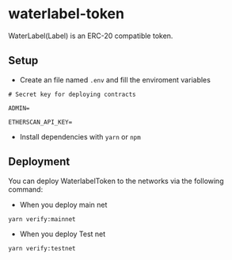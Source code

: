 # waterlabel-token
WaterLabel(Label) is an ERC-20 compatible token.

## Setup
- Create an file named `.env` and fill the enviroment variables

```
# Secret key for deploying contracts

ADMIN=

ETHERSCAN_API_KEY=

```
- Install dependencies with `yarn` or `npm`

## Deployment
You can deploy WaterlabelToken to the networks via the following command:

- When you deploy main net
```bash
yarn verify:mainnet

```

- When you deploy Test net
```bash
yarn verify:testnet
```

